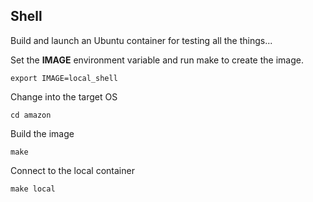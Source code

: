 ## Shell

Build and launch an Ubuntu container for testing all the things...

Set the **IMAGE** environment variable and run make to create the image.

```
export IMAGE=local_shell
```

Change into the target OS

```
cd amazon
```

Build the image

```
make
```

Connect to the local container

```
make local
```
